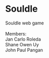 # Souldle
 Souldle web game
 <br><br>
 Members: <br>
 Jan Carlo Roleda <br>
 Shane Owen Uy <br>
 John Paul Pangan <br>
